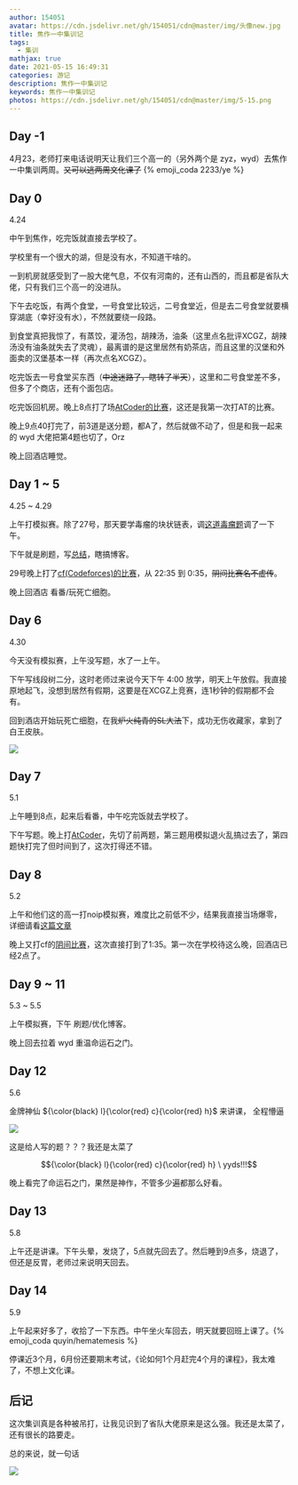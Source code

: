 ```yaml
---
author: 154051
avatar: https://cdn.jsdelivr.net/gh/154051/cdn@master/img/头像new.jpg
title: 焦作一中集训记
tags:
  - 集训
mathjax: true
date: 2021-05-15 16:49:31
categories: 游记
description: 焦作一中集训记
keywords: 焦作一中集训记
photos: https://cdn.jsdelivr.net/gh/154051/cdn@master/img/5-15.png
---
```


## Day -1

4月23，老师打来电话说明天让我们三个高一的（另外两个是 zyz，wyd）去焦作一中集训两周。~~又可以逃两周文化课了~~ {% emoji_coda 2233/ye %}

## Day 0

4.24

中午到焦作，吃完饭就直接去学校了。

学校里有一个很大的湖，但是没有水，不知道干啥的。

一到机房就感受到了一股大佬气息，不仅有河南的，还有山西的，而且都是省队大佬，只有我们三个高一的没进队。

下午去吃饭，有两个食堂，一号食堂比较远，二号食堂近，但是去二号食堂就要横穿湖底（幸好没有水），不然就要绕一段路。

到食堂真把我惊了，有蒸饺，灌汤包，胡辣汤，油条（这里点名批评XCGZ，胡辣汤没有油条就失去了灵魂），最离谱的是这里居然有奶茶店，而且这里的汉堡和外面卖的汉堡基本一样（再次点名XCGZ）。

吃完饭去一号食堂买东西（~~中途迷路了，瞎转了半天~~），这里和二号食堂差不多，但多了个商店，还有个面包店。

吃完饭回机房。晚上8点打了场[AtCoder的比赛](https://atcoder.jp/contests/abc199)，这还是我第一次打AT的比赛。

晚上9点40打完了，前3道是送分题，都A了，然后就做不动了，但是和我一起来的 wyd 大佬把第4题也切了，Orz

晚上回酒店睡觉。

## Day 1 ~ 5

4.25 ~ 4.29

上午打模拟赛。除了27号，那天要学毒瘤的块状链表，调[这道毒瘤题](https://www.luogu.com.cn/problem/P4008)调了一下午。

下午就是刷题，写[总结](https://a154051.gitee.io/categories/%E6%80%BB%E7%BB%93/)，瞎搞博客。

29号晚上打了[cf(Codeforces)的比赛](https://codeforces.com/contest/1519)，从 22:35 到 0:35，~~阴间比赛名不虚传~~。

晚上回酒店 看番/玩死亡细胞。

## Day 6

4.30

今天没有模拟赛，上午没写题，水了一上午。

下午写线段树二分，这时老师过来说今天下午 4:00 放学，明天上午放假。我直接原地起飞，没想到居然有假期，这要是在XCGZ上竞赛，连1秒钟的假期都不会有。

回到酒店开始玩死亡细胞，在我~~炉火纯青的SL大法~~下，成功无伤收藏家，拿到了白王皮肤。

![](https://pic.imgdb.cn/item/609f95aa6ae4f77d35a48de8.png)

## Day 7

5.1

上午睡到8点，起来后看番，中午吃完饭就去学校了。

下午写题。晚上打[AtCoder](https://atcoder.jp/contests/zone2021)，先切了前两题，第三题用模拟退火乱搞过去了，第四题快打完了但时间到了，这次打得还不错。

## Day 8

5.2

上午和他们这的高一打noip模拟赛，难度比之前低不少，结果我直接当场爆零，详细请看[这篇文章](https://a154051.gitee.io/2021/05/02/5-2-mo-ni-sai-zong-jie/)

晚上又打cf的[阴间比赛](https://codeforces.com/contest/1515)，这次直接打到了1:35。第一次在学校待这么晚，回酒店已经2点了。

## Day 9 ~ 11

5.3 ~ 5.5

上午模拟赛，下午 刷题/优化博客。

晚上回去拉着 wyd 重温命运石之门。

## Day 12

5.6

金牌神仙 ${\color{black} l}{\color{red} c}{\color{red} h}$ 来讲课，
全程懵逼

![](https://pic.imgdb.cn/item/609f76716ae4f77d35702613.png)

这是给人写的题？？？我还是太菜了

$${\color{black} l}{\color{red} c}{\color{red} h} \ yyds!!!$$

晚上看完了命运石之门，果然是神作，不管多少遍都那么好看。

## Day 13

5.8

上午还是讲课。下午头晕，发烧了，5点就先回去了。然后睡到9点多，烧退了，但还是反胃，老师过来说明天回去。

## Day 14

5.9

上午起来好多了，收拾了一下东西。中午坐火车回去，明天就要回班上课了。{% emoji_coda quyin/hematemesis %}

停课近3个月，6月份还要期末考试，《论如何1个月赶完4个月的课程》，我太难了，不想上文化课。

## 后记

这次集训真是各种被吊打，让我见识到了省队大佬原来是这么强。我还是太菜了，还有很长的路要走。

总的来说，就一句话

![](https://pic.imgdb.cn/item/609f95e86ae4f77d35a671ee.png)


